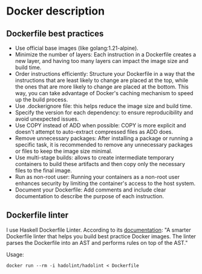 # Docker description

## Dockerfile best practices

* Use official base images (like golang:1.21-alpine).
* Minimize the number of layers: Each instruction in a Dockerfile creates a new layer, and having too many layers can impact the image size and build time.
* Order instructions efficiently: Structure your Dockerfile in a way that the instructions that are least likely to change are placed at the top, while the ones that are more likely to change are placed at the bottom. This way, you can take advantage of Docker's caching mechanism to speed up the build process.
* Use .dockerignore file: this helps reduce the image size and build time.
* Specify the version for each dependency: to ensure reproducibility and avoid unexpected issues.
* Use COPY instead of ADD when possible: COPY is more explicit and doesn't attempt to auto-extract compressed files as ADD does.
* Remove unnecessary packages: After installing a package or running a specific task, it is recommended to remove any unnecessary packages or files to keep the image size minimal.
* Use multi-stage builds: allows to create intermediate temporary containers to build these artifacts and then copy only the necessary files to the final image.
* Run as non-root user: Running your containers as a non-root user enhances security by limiting the container's access to the host system.
* Document your Dockerfile: Add comments and include clear documentation to describe the purpose of each instruction.

## Dockerfile linter

I use Haskell Dockerfile Linter. According to its [documentation](https://github.com/hadolint/hadolint#:~:text=A%20smarter%20Dockerfile%20linter%20that%20helps%20you%20build%20best%20practice%20Docker%20images.%20The%20linter%20parses%20the%20Dockerfile%20into%20an%20AST%20and%20performs%20rules%20on%20top%20of%20the%20AST.): "A smarter Dockerfile linter that helps you build best practice Docker images. The linter parses the Dockerfile into an AST and performs rules on top of the AST."

Usage:

```shell
docker run --rm -i hadolint/hadolint < Dockerfile
```

